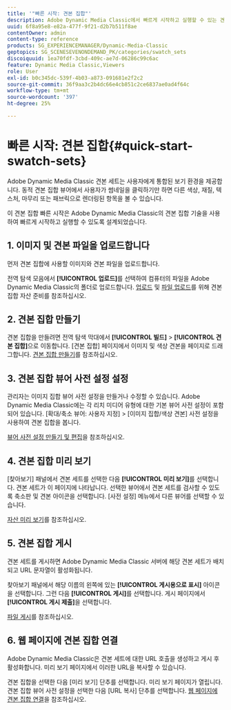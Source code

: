 ```yaml
---
title: '"빠른 시작: 견본 집합"'
description: Adobe Dynamic Media Classic에서 빠르게 시작하고 실행할 수 있는 견본 집합 소개 및 빠른 시작
uuid: 6f8a95e8-e82a-477f-9f21-d2b7b511f8ae
contentOwner: admin
content-type: reference
products: SG_EXPERIENCEMANAGER/Dynamic-Media-Classic
geptopics: SG_SCENESEVENONDEMAND_PK/categories/swatch_sets
discoiquuid: 1ea70fdf-3cbd-409c-ae7d-06286c99c6ac
feature: Dynamic Media Classic,Viewers
role: User
exl-id: b0c345dc-539f-4b03-a873-091681e2f2c2
source-git-commit: 36f9aa3c2b4dc66e4cb851c2ce6837ae0ad4f64c
workflow-type: tm+mt
source-wordcount: '397'
ht-degree: 25%

---
```


# 빠른 시작: 견본 집합{#quick-start-swatch-sets}

Adobe Dynamic Media Classic 견본 세트는 사용자에게 통합된 보기 환경을 제공합니다. 동적 견본 집합 뷰어에서 사용자가 썸네일을 클릭하기만 하면 다른 색상, 재질, 텍스처, 마무리 또는 패브릭으로 렌더링된 항목을 볼 수 있습니다.

이 견본 집합 빠른 시작은 Adobe Dynamic Media Classic의 견본 집합 기술을 사용하여 빠르게 시작하고 실행할 수 있도록 설계되었습니다.

## 1. 이미지 및 견본 파일을 업로드합니다

먼저 견본 집합에 사용할 이미지와 견본 파일을 업로드합니다.

전역 탐색 모음에서 **[!UICONTROL 업로드]**&#x200B;를 선택하여 컴퓨터의 파일을 Adobe Dynamic Media Classic의 폴더로 업로드합니다. [업로드](preparing-swatch-set-assets-upload.md#preparing-swatch-set-assets-for-upload) 및 [파일 업로드](uploading-files.md#uploading-your-files)를 위해 견본 집합 자산 준비를 참조하십시오.

## 2. 견본 집합 만들기

견본 집합을 만들려면 전역 탐색 막대에서 **[!UICONTROL 빌드]** > **[!UICONTROL 견본 집합]**&#x200B;으로 이동합니다. [견본 집합] 페이지에서 이미지 및 색상 견본을 페이지로 드래그합니다. [견본 집합 만들기](creating-swatch-set.md#creating-a-swatch-set)를 참조하십시오.

## 3. 견본 집합 뷰어 사전 설정 설정

관리자는 이미지 집합 뷰어 사전 설정을 만들거나 수정할 수 있습니다. Adobe Dynamic Media Classic에는 각 리치 미디어 유형에 대한 기본 뷰어 사전 설정이 포함되어 있습니다. [확대/축소 뷰어: 사용자 지정] > [이미지 집합/색상 견본] 사전 설정을 사용하여 견본 집합을 봅니다.

[뷰어 사전 설정 만들기 및 편집](application-setup.md#adding-and-editing-viewer-presets)을 참조하십시오.

## 4. 견본 집합 미리 보기

[찾아보기] 패널에서 견본 세트를 선택한 다음 **[!UICONTROL 미리 보기]**&#x200B;를 선택합니다. 견본 세트가 이 페이지에 나타납니다. 선택한 뷰어에서 견본 세트를 검사할 수 있도록 축소판 및 견본 아이콘을 선택합니다. [사전 설정] 메뉴에서 다른 뷰어를 선택할 수 있습니다.

[자산 미리 보기](previewing-asset.md#previewing-an-asset)를 참조하십시오.

## 5. 견본 집합 게시

견본 세트를 게시하면 Adobe Dynamic Media Classic 서버에 해당 견본 세트가 배치되고 URL 문자열이 활성화됩니다.

찾아보기 패널에서 해당 이름의 왼쪽에 있는 **[!UICONTROL 게시용으로 표시]** 아이콘을 선택합니다. 그런 다음 **[!UICONTROL 게시]**&#x200B;를 선택합니다. 게시 페이지에서 **[!UICONTROL 게시 제출]**&#x200B;을 선택합니다.

[파일 게시](publishing-files.md#publishing-files)를 참조하십시오.

## 6. 웹 페이지에 견본 집합 연결

Adobe Dynamic Media Classic은 견본 세트에 대한 URL 호출을 생성하고 게시 후 활성화합니다. 미리 보기 페이지에서 이러한 URL을 복사할 수 있습니다.

견본 집합을 선택한 다음 [미리 보기] 단추를 선택합니다. 미리 보기 페이지가 열립니다. 견본 집합 뷰어 사전 설정을 선택한 다음 [URL 복사] 단추를 선택합니다. [웹 페이지에 견본 집합 연결](linking-swatch-set-web-page.md#linking-a-swatch-set-to-a-web-page)을 참조하십시오.
